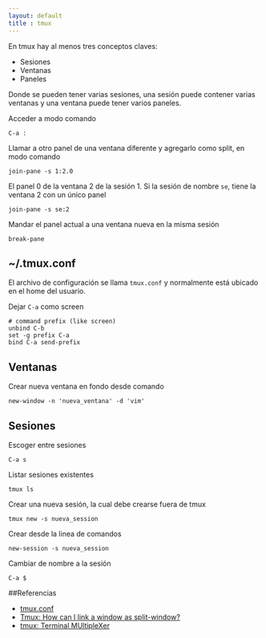 ```yaml
---
layout: default
title : tmux
---
```

En tmux hay al menos tres conceptos claves:

* Sesiones
* Ventanas
* Paneles

Donde se pueden tener varias sesiones, una sesión puede contener varias ventanas y una ventana puede tener varios paneles.

Acceder a modo comando

    C-a :

Llamar a otro panel de una ventana diferente y agregarlo como split, en modo comando

    join-pane -s 1:2.0

El panel 0 de la ventana 2 de la sesión 1.
Si la sesión de nombre `se`, tiene la ventana 2 con un único panel

    join-pane -s se:2

Mandar el panel actual a una ventana nueva en la misma sesión

    break-pane

## ~/.tmux.conf

El archivo de configuración se llama `tmux.conf` y normalmente está ubicado en el home del usuario.

Dejar `C-a` como screen

    # command prefix (like screen)
    unbind C-b
    set -g prefix C-a
    bind C-a send-prefix

## Ventanas
Crear nueva ventana en fondo desde comando

    new-window -n 'nueva_ventana' -d 'vim'

## Sesiones

Escoger entre sesiones

    C-a s

Listar sesiones existentes

    tmux ls

Crear una nueva sesión, la cual debe crearse fuera de tmux

    tmux new -s nueva_session

Crear desde la linea de comandos

    new-session -s nueva_session

Cambiar de nombre a la sesión

    C-a $

##Referencias

* [tmux.conf](https://github.com/juanpabloaj/dotfiles/blob/master/.tmux.conf)  
* [Tmux: How can I link a window as split-window?](http://superuser.com/questions/266567/tmux-how-can-i-link-a-window-as-split-window)  
* [tmux: Terminal MUltipleXer](http://www.sromero.org/wiki/linux/aplicaciones/tmux)  
